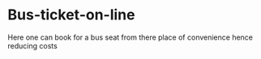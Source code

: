 # Bus-ticket-on-line
Here one can book for a bus seat from there place of convenience hence reducing costs
